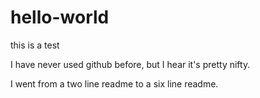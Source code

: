 # hello-world
this is a test

I have never used github before, but I hear it's pretty nifty.

I went from a two line readme to a six line readme.
